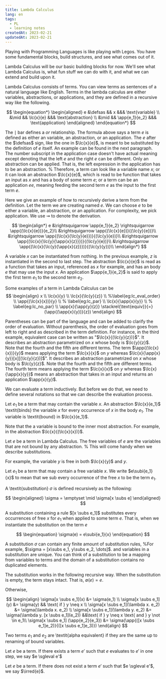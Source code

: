 ```yaml
---
title: Lambda Calculus
lang: en
tags: 
  - PL 
  - learning notes
createdAt: 2023-02-21
updatedAt: 2023-02-21
---
```


Playing with Programming Languages is like playing with Legos. You have some fundamental blocks, build structures, and see what comes out of it. 

Lambda Calculus will be our basic building blocks for now. We'll see what Lambda Calculus is, what fun stuff we can do with it, and what we can extend and build upon it. 

Lambda Calculus consists of terms. You can view terms as sentences of a natural language like English. Terms in the lambda calculus are either variables, abstractions, or applications, and they are defined in a recursive way like the following. 

$$
\begin{equation*} 
    \begin{aligned}
    e &\defsas && x &&& \text{variable} \\
         &\mid && \lc{x}{e} &&& \text{abstraction} \\
         &\mid && \app{e_1}{e_2} &&& \text{application}
    \end{aligned}
\end{equation*}
$$

The $\mid$ bar defines a $\textit{or}$ relationship. The formula above says a term $e$ is defined as either an variable, an abstraction, or an application. The $e$ after the $\defsas$ sign, like the one in $\lc{x}{e}$, is meant to be substituted by the definition of $e$ itself. An example can be found in the next paragraph. The number subscript in the application case doesn't have actual meaning except denoting that the left $e$ and the right $e$ can be different. Only an abstraction can be applied. That is, the left expression in the application has to be an abstraction.  % Therefore, a term can look like a variable name $x$; or it can look an abstraction $\lc{x}{e}$, which is read to be function that takes an input as $x$ and has a body of some term $e$; or a term can be an application $e e$, meaning feeding the second term $e$ as the input to the first term $e$. 
    
Here we give an example of how to recursively derive a term from the definition. Let the term we are creating named $e$. We can choose $e$ to be either a variable, an abstraction, or an application. For complexity, we pick application. We use $\rightsquigarrow$ to denote the derivation. 

$$
\begin{align*}
e &\rightsquigarrow \app{e_1}{e_2} \rightsquigarrow \app{(\lc{x}{e})}{e_2}\\
    &\rightsquigarrow \app{(\lc{x}{e})}{(\lc{y}{e})}\\
    &\rightsquigarrow \app{(\lc{x}{\lc{y}{e}})}{(\lc{y}{e})}\\
    &\rightsquigarrow \app{(\lc{x}{\lc{y}{\app{x}{z}}})}{(\lc{y}{e})}\\
    &\rightsquigarrow \app{(\lc{x}{\lc{y}{\app{x}{z}}})}{(\lc{y}{y})}\\
\end{align*}
$$
    
A variable $x$ can be instantiated from nothing. In the previous example, $z$ is instantiated in the second to last step. The abstraction $\lc{x}{e}$ is read as a function that takes an input, referenced as $x$ for example, and has an body $e$ that may use the input $x$. An application $\app{e_1}{e_2}$ is said to apply the first term $e_1$ to the second term $e_2$.

Some examples of a term in Lambda Calculus can be 
$$
\begin{align}
    x \\
    \lc{x}{y} \\
    \lc{x}{\lc{y}{z}} \\ %\label{eg:lc_eval_order} \\
    \app{(\lc{x}{x})}{y} \\ % \label{eg:lc_par} \\
    \lc{x}{\app{x}{y}} \\ % \label{eg:lc_no_par} \\
    \app{x}{\app{y}{z}} \stackrel{\text{equiv}}{=} (\app{(\app{x}{y})}{z})
\end{align}
$$

Parentheses can be part of the language and can be added to clarify the order of evaluation. Without parenthesis, the order of evaluation goes from left to right and as described in the term definition. For instance, in the third example, equivalent case can be written as "$\lc{x}{(\lc{y}{z})}$". It describes an abstraction parametrized on $x$ whose body is $\lc{y}{z}$. Note that the fourth and the fifth are different terms. The term $\app{(\lc{x}{x})}{y}$ means applying the term $\lc{x}{x}$ on $y$ whereas $\lc{x}{\app{x}{y}}[x][(\lc{y}{z})]$". It describes an abstraction parametrized on $x$ whose body is $\lc{y}{z}$. Note that the fourth and the fifth are different terms. The fourth term means applying the term $\lc{x}{x}$ on $y$ whereas $\lc{x}{\app{x}{y}}$ means an abstraction that takes in an input and returns an application $\app{x}{y}$. 

We can evaluate a term inductively. But before we do that, we need to define several notations so that we can describe the evaluation process.

<definition-block name="Binding and Bound">

Let $e_1$ be a term that may contain the variable $x$. An abstraction $\lc{x}{e_1}$ \textit{binds} the variable $x$ for every occurrence of $x$ in the body $e_1$. The variable is \textit{bound} in $\lc{x}{e_1}$.

</definition-block>

Note that the a variable is bound to the inner most abstraction. For example, in the abstraction $\lc{x}{(\lc{x}{x})}$.

<definition-block name="Free Variables">

Let $e$ be a term in Lambda Calculus. The free variables of $e$ are the variables that are not bound by any abstraction.   % This will come handy when we describe substitutions. 

</definition-block>
    
For example, the variable $y$ is free in both $\lc{x}{y}$ and $y$.

<definition-block name="Substitution">

Let $e_1$ be a term that may contain a free variable $x$. We write $e\subi{e_1}{x}$ to mean that we sub every occurrence of the free $x$ to be the term $e_1$. 
    
A \textit{substitution} $\sigma$ is defined recursively as the following: 
    
$$
\begin{aligned}
    \sigma = \emptyset \mid \sigma[x \subs e]
\end{aligned}
$$

A substitution containing a rule $[x \subs e_1]$ substitutes every occurrences of free $x$ for $e_1$ when applied to some term $e$. That is, when we instantiate the substitution on the term $e$ 

$$
\begin{equation}
    \sigma(e) = e\subi{e_1}{x}
\end{equation}
$$
    
A substitution $\sigma$ can contain any finite amount of substitution rules, %For example, $\sigma = [x\subs e_1, y\subs e_2, \dots]$. 
and variables in a substitution are unique. You can think of a substitution to be a mapping from variables to terms and the domain of a substitution contains no duplicated elements. 

The substitution works in the following recursive way. When the substitution is empty, the term stays intact. That is, $\emptyset(e) = e$. 

Otherwise, 

$$
\begin{align}
    \sigma[x \subs e_1](x) &= \sigma(e_1) \\
    \sigma[x \subs e_1](y) &= \sigma(y) && \text{ if } y \neq x \\
    \sigma[x \subs e_1](\lambda x. e_2) &= \sigma(\lambda x. e_2) \\
    \sigma[x \subs e_1](\lambda y. e_2) &= \sigma(\lambda y. [x \subs e_1](e_2)) &&\text{ if } y \neq x  \text{ and } y \not \in e_1\\
    \sigma[x \subs e_1] (\app{e_2}{e_3}) &= \sigma(\app{([x \subs e_1]e_2)}{([x \subs e_1]e_3)})
\end{align}
$$

</definition-block>

<definition-block name="Alpha Equivalence">

Two terms $e_1$ and $e_2$ are \textit{alpha equivalent} if they are the same up to renaming of bound variables.

</definition-block>

<definition-block name="Single Step Evaluation">

Let $e$ be a term. If there exists a term $e'$ such that $e$ evaluates to $e'$ in one step, we say $e \sgleval e'$

</definition-block>

<definition-block name="Irreduciable">

Let $e$ be a term. If there does not exist a term $e'$ such that $e \sgleval e'$, we say $\irred{e}$.

</definition-block>
